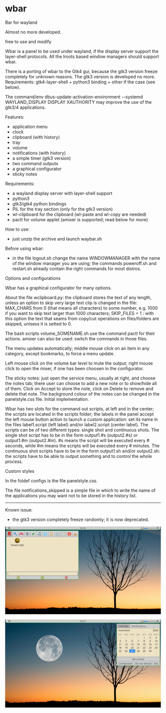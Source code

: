 # wbar
Bar for wayland

Almost no more developed.

free to use and modify

Wbar is a panel to be used under wayland, if the display server support 
the layer-shell protocols. All the lroots based window managers should 
support wbar.

There is a porting of wbar to the Gtk4 gui, because the gtk3 version freeze completely for unknown reasons. The gtk3 version is developed no more. Requirements: gtk4-layer-shell + python3 binding + other if the case (see below).

The command/env dbus-update-activation-environment --systemd WAYLAND_DISPLAY DISPLAY XAUTHORITY may improve the use of the gtk3/4 applications.

Features:
- application menu
- clock
- clipboard (with history)
- tray
- volume
- notifications (with history)
- a simple timer (gtk3 version)
- two command outputs
- a graphical configurator
- sticky notes

Requirements:
- a wayland display server with layer-shell support
- python3
- gtk3/gtk4 python bindings
- PIL for the tray section (only for the gtk3 version)
- wl-clipboard for the clipboard (wl-paste and wl-copy are needed)
- pactl for volume applet (amixer is supported; read below for more)

How to use:
- just unzip the archive and launch waybar.sh

Before using wbar:
- in the file logout.sh change the name WINDOWMANAGER with the name of the 
window manager you are using; the commands poweroff.sh and restart.sh already 
contain the right commands for most distros.

Options and configurations

Wbar has a graphical configurator for many options.

About the file wclipboard.py: the clipboard stores the text of any length, unless an option to skip very large text clip is changed in the file: MAX_CHARS from 0 (that means all characters) to some number, e.g. 1000 if you want to skip text larger than 1000 characters; SKIP_FILES = 1 : with this option the text that seams from copy/cut operations on files/folders are skipped, unlsess it is setted to 0.

The bash scripts volume_SOMENAME.sh use the command pactl for their 
actions. amixer can also be used: switch the commands in those files.

The menu updates automatically; middle mouse click on an item in any 
category, except bookmarks, to force a menu update.

Left mouse click on the volume bar level to mute the output;
right mouse click to open the mixer, if one has been choosen in the 
configurator.

The sticky notes: just open the service menu, usually at right, and choose
the notes tab; there user can choose to add a new note or to show/hide 
all of them. Click on Accept to store the note, click on Delete to 
remove and delete that note. The background colour of the notes can be changed 
in the panelstyle.css file. Initial implementation.

Wbar has two slots for the command out scripts, at left and in the center;
the scripts are located in the scripts folder; the labels in the panel accept the left 
mouse button action to launch a custom application: set its name in the 
files label1.script (left label) and/or label2.script (center label).
The scripts can be of two different types: single shot and continuous shots.
The single shot script has to be in the form output1.#s (output2.#s) or 
output1.#m (output2.#m). #s means the script will be executed every # seconds,
while #m means the scripts will be executed every # minutes.
The continuous shot scripts have to be in the form output1.sh and/or output2.sh:
the scripts have to be able to output something and to control the whole process.

Custom styles

In the foldef configs is the file panelstyle.css.

The file notifications_skipped is a simple file in which to write the 
name of the applications you may want not to be stored in the history list.

------------------------------

Known issue:
- the gtk3 version completely freeze randomly; it is now deprecated.

![My image](https://github.com/frank038/wbar/blob/main/wbar_01.jpg)

![My image](https://github.com/frank038/wbar/blob/main/wbar_02.jpg)

